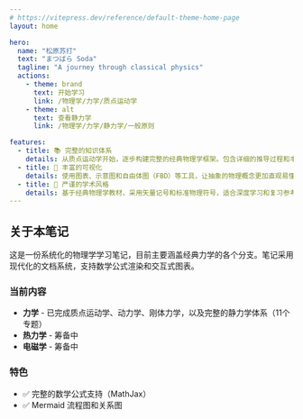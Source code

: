 ```yaml
---
# https://vitepress.dev/reference/default-theme-home-page
layout: home

hero:
  name: "松原苏打"
  text: "まつばら Soda"
  tagline: "A journey through classical physics"
  actions:
    - theme: brand
      text: 开始学习
      link: /物理学/力学/质点运动学
    - theme: alt
      text: 查看静力学
      link: /物理学/力学/静力学/一般原则

features:
  - title: 📚 完整的知识体系
    details: 从质点运动学开始，逐步构建完整的经典物理学框架。包含详细的推导过程和丰富的例题。
  - title: 🎨 丰富的可视化
    details: 使用图表、示意图和自由体图（FBD）等工具，让抽象的物理概念更加直观易懂。
  - title: 🔬 严谨的学术风格
    details: 基于经典物理学教材，采用矢量记号和标准物理符号，适合深度学习和复习参考。
---
```


## 关于本笔记

这是一份系统化的物理学学习笔记，目前主要涵盖经典力学的各个分支。笔记采用现代化的文档系统，支持数学公式渲染和交互式图表。

### 当前内容

- **力学** - 已完成质点运动学、动力学、刚体力学，以及完整的静力学体系（11个专题）
- **热力学** - 筹备中
- **电磁学** - 筹备中

### 特色

- ✅ 完整的数学公式支持（MathJax）
- ✅ Mermaid 流程图和关系图

